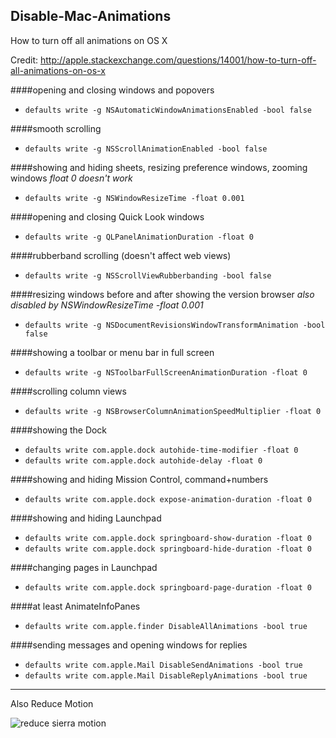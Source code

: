 ## Disable-Mac-Animations
How to turn off all animations on OS X

Credit: http://apple.stackexchange.com/questions/14001/how-to-turn-off-all-animations-on-os-x

####opening and closing windows and popovers
* `defaults write -g NSAutomaticWindowAnimationsEnabled -bool false`

####smooth scrolling
* `defaults write -g NSScrollAnimationEnabled -bool false`

####showing and hiding sheets, resizing preference windows, zooming windows
*float 0 doesn't work*
* `defaults write -g NSWindowResizeTime -float 0.001`

####opening and closing Quick Look windows
* `defaults write -g QLPanelAnimationDuration -float 0`

####rubberband scrolling (doesn't affect web views)
* `defaults write -g NSScrollViewRubberbanding -bool false`

####resizing windows before and after showing the version browser
*also disabled by NSWindowResizeTime -float 0.001*
* `defaults write -g NSDocumentRevisionsWindowTransformAnimation -bool false`

####showing a toolbar or menu bar in full screen
* `defaults write -g NSToolbarFullScreenAnimationDuration -float 0`

####scrolling column views
* `defaults write -g NSBrowserColumnAnimationSpeedMultiplier -float 0`

####showing the Dock
* `defaults write com.apple.dock autohide-time-modifier -float 0`
* `defaults write com.apple.dock autohide-delay -float 0`

####showing and hiding Mission Control, command+numbers
* `defaults write com.apple.dock expose-animation-duration -float 0`

####showing and hiding Launchpad
* `defaults write com.apple.dock springboard-show-duration -float 0`
* `defaults write com.apple.dock springboard-hide-duration -float 0`

####changing pages in Launchpad
* `defaults write com.apple.dock springboard-page-duration -float 0`

####at least AnimateInfoPanes
* `defaults write com.apple.finder DisableAllAnimations -bool true`

####sending messages and opening windows for replies
* `defaults write com.apple.Mail DisableSendAnimations -bool true`
* `defaults write com.apple.Mail DisableReplyAnimations -bool true`

---

Also Reduce Motion

![reduce sierra motion](https://i.imgur.com/yEHJjpd.jpg)
